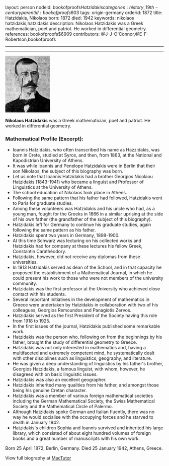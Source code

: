layout: person
nodeid: bookofproofs$Hatzidakis
categories: history,19th-century
parentid: bookofproofs$603
tags: origin-germany
orderid: 1872
title: Hatzidakis, Nikolaos
born: 1872
died: 1942
keywords: nikolaos hatzidakis,hatzidakis
description: Nikolaos Hatzidakis was a Greek mathematician, poet and patriot. He worked in differential geometry.
references: bookofproofs$6909
contributors: @J-J-O'Connor,@E-F-Robertson,bookofproofs

---



---

![Hatzidakis.jpg](https://github.com/bookofproofs/bookofproofs.github.io/blob/main/_sources/_assets/images/portraits/Hatzidakis.jpg?raw=true)

**Nikolaos Hatzidakis** was a Greek mathematician, poet and patriot. He worked in differential geometry.

### Mathematical Profile (Excerpt):
* Ioannis Hatzidakis, who often transcribed his name as Hazzidakis, was born in Crete, studied at Syros, and then, from 1863, at the National and Kapodistrian University of Athens.
* It was while Ioannis and Penelope Hatzidakis were in Berlin that their son Nikolaos, the subject of this biography was born.
* Let us note that Ioannis Hatzidakis had a brother Georgios Nicolaou Hatzidakis (1843-1941) who became a linguist and Professor of Linguistics at the University of Athens.
* The school education of Nikolaos took place in Athens.
* Following the same pattern that his father had followed, Hatzidakis went to Paris for graduate studies.
* Among these volunteers was Hatzidakis and his uncle who had, as a young man, fought for the Greeks in 1866 in a similar uprising at the side of his own father (the grandfather of the subject of this biography).
* Hatzidakis left for Germany to continue his graduate studies, again following the same pattern as his father.
* Hatzidakis spent two years in Germany, 1898-1900.
* At this time Schwarz was lecturing on his collected works and Hatzidakis had for company at these lectures his fellow Greek, Constantin Carathéodory.
* Hatzidakis, however, did not receive any diplomas from these universities.
* In 1913 Hatzidakis served as dean of the School, and in that capacity he proposed the establishment of a Mathematical Journal, in which he could present his work to those who were not members of the university community.
* Hatzidakis was the first professor at the University who achieved close contact with his students.
* Several important initiatives in the development of mathematics in Greece were undertaken by Hatzidakis in collaboration with two of his colleagues, Georgios Remoundos and Panagiotis Zervos.
* Hatzidakis served as the first President of the Society having this role from 1918 to 1925.
* In the first issues of the journal, Hatzidakis published some remarkable work.
* Hatzidakis was the person who, following on from the beginnings by his father, brought the study of differential geometry to Greece.
* Hatzidakis was not only interested in mathematics and, having a multifaceted and extremely competent mind, he systematically dealt with other disciplines such as linguistics, geography, and literature.
* He was given a deep understanding of linguistics by his father's brother, Georgios Hatzidakis, a famous linguist, with whom, however, he disagreed with on basic linguistic issues.
* Hatzidakis was also an excellent geographer.
* Hatzidakis inherited many qualities from his father, and amongst those being his genuine Cretan character.
* Hatzidakis was a member of various foreign mathematical societies including the German Mathematical Society, the Swiss Mathematical Society and the Mathematical Circle of Palermo.
* Although Hatzidakis spoke German and Italian fluently, there was no way he would socialise with the occupying forces and he starved to death in January 1942.
* Hatzidakis's children Sophia and Ioannis survived and inherited his large library, which consisted of about eight hundred volumes of foreign books and a great number of manuscripts with his own work.

Born 25 April 1872, Berlin, Germany. Died 25 January 1942, Athens, Greece.

View full biography at [MacTutor](https://mathshistory.st-andrews.ac.uk/Biographies/Hatzidakis/)
